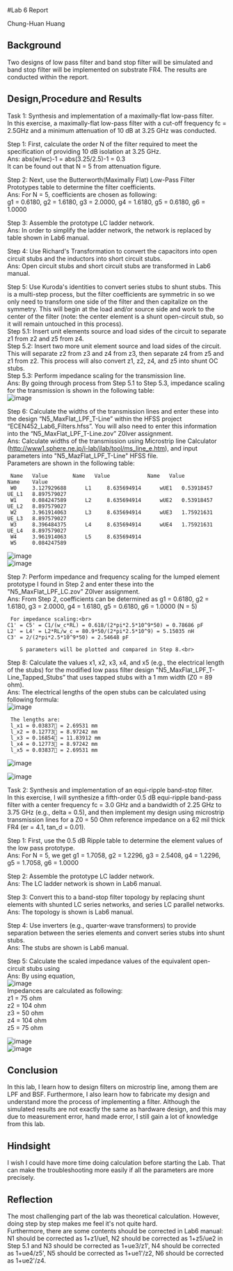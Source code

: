 #Lab 6 Report

Chung-Huan Huang

## Background
Two designs of low pass filter and band stop filter will be simulated and band stop filter will be implemented on substrate FR4. The results are conducted within the report. <br>

## Design,Procedure and Results

Task 1: Synthesis and implementation of a maximally-flat low-pass filter. <br>
In this exercise, a maximally-flat low-pass filter with a cut-off frequency fc = 2.5GHz and a minimum attenuation of 10 dB at 3.25 GHz was conducted.<br>

Step 1: First, calculate the order N of the filter required to meet the specification of providing 10 dB isolation at 3.25 GHz.<br>
Ans: abs(w/wc)-1 = abs(3.25/2.5)-1 = 0.3 <br>
     It can be found out that N = 5 from attenuation figure. <br>

Step 2: Next, use the Butterworth(Maximally Flat) Low-Pass Filter Prototypes table to determine the filter coefficients. <br>
Ans: For N = 5, coefficients are chosen as following: <br>
     g1 = 0.6180, g2 = 1.6180, g3 = 2.0000, g4 = 1.6180, g5 = 0.6180, g6 = 1.0000 <br>

Step 3: Assemble the prototype LC ladder network. <br>
Ans: In order to simplify the ladder network, the network is replaced by table shown in Lab6 manual.<br>

Step 4: Use Richard's Transformation to convert the capacitors into open circuit stubs and the inductors into short circuit stubs. <br>
Ans: Open circuit stubs and short circuit stubs are transformed in Lab6 manual. <br>

Step 5: Use Kuroda's identities to convert series stubs to shunt stubs. This is a multi-step process, but the filter coefficients are symmetric in so we only need to transform one side of the filter and then capitalize on the symmetry. This will begin at the load and/or source side and work to the center of the filter (note: the center element is a shunt open-circuit stub, so it will remain untouched in this process). <br> 
Step 5.1: Insert unit elements source and load sides of the circuit to separate z1 from z2 and z5 from z4.<br>
Step 5.2: Insert two more unit element source and load sides of the circuit. This will separate z2 from z3 and z4 from z3, then separate z4 from z5 and z1 from z2. This process will also convert z1, z2, z4, and z5 into shunt OC stubs.<br>
Step 5.3: Perform impedance scaling for the transmission line. <br>
Ans: By going through process from Step 5.1 to Step 5.3, impedance scaling for the transmission is shown in the following table: <br>
![image](https://github.com/CourseReps/ECEN452-Spring2016/blob/master/Students/tim721w/Lab6/imped_scaling_Task1.png)<br>

Step 6: Calculate the widths of the transmission lines and enter these into the design “N5_MaxFlat_LPF_T-Line” within the HFSS project “ECEN452_Lab6_Filters.hfss”. You will also need to enter this information into the “N5_MaxFlat_LPF_T-Line.zov” Z0lver assignment.<br>
Ans: Calculate widths of the transmission using Microstrip line Calculator (http://www1.sphere.ne.jp/i-lab/ilab/tool/ms_line_e.htm), and input parameters into "N5_MazFlat_LPF_T-Line" HFSS file. <br>
     Parameters are shown in the following table: <br>
     
     Name   Value	     Name   Value    	     Name   Value           Name    Value 
     W0	    3.127929688	     L1     8.635694914      wUE1   0.53918457      UE_L1   8.897579027
     W1     0.084247589	     L2	    8.635694914      wUE2   0.53918457	    UE_L2   8.897579027
     W2     3.961914063      L3     8.635694914	     wUE3   1.75921631      UE_L3   8.897579027
     W3     8.396484375      L4     8.635694914      wUE4   1.75921631	    UE_L4   8.897579027
     W4	    3.961914063      L5     8.635694914				
     W5     0.084247589						

![image](https://github.com/CourseReps/ECEN452-Spring2016/blob/master/Students/tim721w/Lab6/N5_MaxFlat_LPF_T-Line_S11_S21_dB.png)<br>
![image](https://github.com/CourseReps/ECEN452-Spring2016/blob/master/Students/tim721w/Lab6/N5_MaxFlat_LPF_T-Line_S11_S21_phase.png)<br>

Step 7: Perform impedance and frequency scaling for the lumped element prototype I found in Step 2 and enter these into the "N5_MaxFlat_LPF_LC.zov" Z0lver assignment.<br>
Ans: From Step 2, coefficients can be determined as g1 = 0.6180, g2 = 1.6180, g3 = 2.0000, g4 = 1.6180, g5 = 0.6180, g6 = 1.0000 (N = 5) <br>
     
     For impedance scaling:<br>
	C1' = C5' = C1/(w_c*RL) = 0.618/(2*pi*2.5*10^9*50) = 0.78686 pF
	L2' = L4' = L2*RL/w_c = 80.9*50/(2*pi*2.5*10^9) = 5.15035 nH
	C3' = 2/(2*pi*2.5*10^9*50) = 2.54648 pF
        
        S parameters will be plotted and compared in Step 8.<br>
        
Step 8: Calculate the values x1, x2, x3, x4, and x5 (e.g., the electrical length of the stubs) for the modified low pass filter design "N5_MaxFlat_LPF_T-Line_Tapped_Stubs” that uses tapped stubs with a 1 mm width (Z0 = 89 ohm).<br>
Ans: The electrical lengths of the open stubs can be calculated using following formula:<br>
     ![image](https://github.com/CourseReps/ECEN452-Spring2016/blob/master/Students/tim721w/Lab6/Task1_Step8_length_calculated.PNG) <br>

     The lengths are:
     l_x1 = 0.03837 = 2.69531 mm 
     l_x2 = 0.12773 = 8.97242 mm 
     l_x3 = 0.16854 = 11.83912 mm 
     l_x4 = 0.12773 = 8.97242 mm 
     l_x5 = 0.03837 = 2.69531 mm 

  ![image](https://github.com/CourseReps/ECEN452-Spring2016/blob/master/Students/tim721w/Lab6/N5_MaxFlat_LPF_LC_T-Line_Tapped_Stubs_S11_S21_dB.PNG) <br>

  ![image](https://github.com/CourseReps/ECEN452-Spring2016/blob/master/Students/tim721w/Lab6/N5_MaxFlat_LPF_LC_T-Line_Tapped_Stubs_S11_S21_phase.PNG) <br>

Task 2: Synthesis and implementation of an equi-ripple band-stop filter.<br>
In this exercise, I will synthesize a fifth-order 0.5 dB equi-ripple band-pass filter with a center frequency fc = 3.0 GHz and a bandwidth of 2.25 GHz to 3.75 GHz (e.g., delta = 0.5), and then implement my design using microstrip transmission lines for a Z0 = 50 Ohm reference impedance on a 62 mil thick FR4 (er = 4.1, tan_d = 0.01). <br>

Step 1: First, use the 0.5 dB Ripple table to determine the element values of the low pass prototype.<br>
Ans: For N = 5, we get g1 = 1.7058, g2 = 1.2296, g3 = 2.5408, g4 = 1.2296, g5 = 1.7058, g6 = 1.0000 <br>

Step 2: Assemble the prototype LC ladder network.<br>
Ans: The LC ladder network is shown in Lab6 manual.<br>

Step 3: Convert this to a band-stop filter topology by replacing shunt elements with shunted LC series networks, and series LC parallel networks.<br>
Ans: The topology is shown is Lab6 manual.<br>

Step 4: Use inverters (e.g., quarter-wave transformers) to provide separation between the series elements and convert series stubs into shunt stubs. <br>
Ans: The stubs are shown is Lab6 manual.<br>

Step 5: Calculate the scaled impedance values of the equivalent open-circuit stubs using <br>
Ans: By using equation, <br>
     ![image](https://github.com/CourseReps/ECEN452-Spring2016/blob/master/Students/tim721w/Lab6/Task2_Step5_impedance.PNG) <br>
     Impedances are calculated as following:<br>
     z1 = 75 ohm<br>
     z2 = 104 ohm<br>
     z3 = 50 ohm<br>
     z4 = 104 ohm<br>
     z5 = 75 ohm<br>

  ![image](https://github.com/CourseReps/ECEN452-Spring2016/blob/master/Students/tim721w/Lab6/N5_MaxFlat_BSF_T-Line_S11_S21_dB.PNG)<br>
  ![image](https://github.com/CourseReps/ECEN452-Spring2016/blob/master/Students/tim721w/Lab6/N5_MaxFlat_BSF_T-Line_S11_S21_phase.PNG)<br>

## Conclusion
In this lab, I learn how to design filters on microstrip line, among them are LPF and BSF. Furthermore, I also learn how to fabricate my design and understand more the process of implementing a filter. Although the simulated results are not exactly the same as hardware design, and this may due to measurement error, hand made error, I still gain a lot of knowledge from this lab.  

## Hindsight
I wish I could have more time doing calculation before starting the Lab. That can make the troubleshooting more easily if all the parameters are more precisely.

## Reflection
The most challenging part of the lab was theoretical calculation. However, doing step by step makes me feel it's not quite hard.<br> 
Furthermore, there are some contents should be corrected in Lab6 manual: N1 should be corrected as 1+z1/ue1, N2 should be corrected as 1+z5/ue2 in Step 5.1 and N3 should be corrected as 1+ue3/z1', N4 should be corrected as 1+ue4/z5', N5 should be corrected as 1+ue1'/z2, N6 should be corrected as 1+ue2'/z4.


